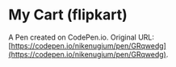# My Cart (flipkart)

A Pen created on CodePen.io. Original URL: [https://codepen.io/nikenugium/pen/GRqwedg](https://codepen.io/nikenugium/pen/GRqwedg).


